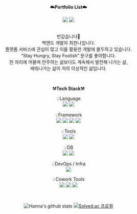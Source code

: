 <!--### Hi there 👋-->

<!--
**hannachoi24/hannachoi24** is a ✨ _special_ ✨ repository because its `README.md` (this file) appears on your GitHub profile.

Here are some ideas to get you started:

- 🔭 I’m currently working on ...
- 🌱 I’m currently learning ...
- 👯 I’m looking to collaborate on ...
- 🤔 I’m looking for help with ...
- 💬 Ask me about ...
- 📫 How to reach me: ...
- 😄 Pronouns: ...
- ⚡ Fun fact: ...
-->

<br>

<p align="center">
    <Strong>☁️Portfolio List☁️</Strong><br><br>
    <a href=https://www.notion.so/Why-80965b503513494fa3b534f0c3cc2e8c?pvs=4" target="_blank"><img src="https://img.shields.io/badge/Notion-000000?style=flat-square&logo=Notion&logoColor=white"/></a>
    <a href=https://dearna.tistory.com/" target="_blank"><img src="https://img.shields.io/badge/Tistory-535D6C?style=flat-square&logo=Tistory&logoColor=white"/></a>   
<br>   
<br>
<!-- <Strong>📧Email📧</Strong><br>hnc24@naver.com<br> -->

</p>

<p align="center">
반갑습니다👐<br>
백엔드 개발자 최한나입니다.<br>
플랫폼 서비스에 관심이 많고 이를 활용한 개발에 몰두하고 있습니다.<br>
“Stay Hungry, Stay Foolish” 문구를 좋아합니다.<br>
한 자리에 머물며 안주하는 삶보다도 계속해서 발전해 나가는 삶, <br>
배워나가는 삶이 저의 이상적인 삶입니다.<br>
</p>

<br>

<p align="center">
    <Strong>⚒️Tech Stack⚒️</Strong><br>
</p>

<p align="center" display="inline-block">
    💡Language <br>
    <img src="https://img.shields.io/badge/JAVA-FF8000?style=for-the-badge&logo=java&logoColor=white"> 
    <img src="https://img.shields.io/badge/Python-3776AB?style=for-the-badge&logo=Python&logoColor=white">
</p>
<p align="center" display="inline-block">
    💡Framework <br>
    <img src="https://img.shields.io/badge/Spring-6DB33F?style=for-the-badge&logo=Spring&logoColor=white">
    <img src="https://img.shields.io/badge/SpringBoot-6DB33F?style=for-the-badge&logo=SpringBoot&logoColor=white">
    <img src="https://img.shields.io/badge/javascript-F7DF1E?style=for-the-badge&logo=javascript&logoColor=black">
    <img src="https://img.shields.io/badge/Django-006633?style=for-the-badge&logo=Django&logoColor=white">
    
    
</p>
<p align="center" display="inline-block">
    💡Tools <br>
    <img src="https://img.shields.io/badge/IntelliJ-000000?style=for-the-badge&logo=IntelliJ IDEA&logoColor=white">
    <img src="https://img.shields.io/badge/VS Code-000000?style=for-the-badge&logo=VS Code IDEA&logoColor=white"> 
    
</p>
<p align="center" display="inline-block">
    💡DB <br>
    <img src="https://img.shields.io/badge/MongoDB-47A248?style=for-the-badge&logo=MongoDB&logoColor=white">
    <img src="https://img.shields.io/badge/mysql-4479A1?style=for-the-badge&logo=mysql&logoColor=white">
</p>
<p align="center" display="inline-block">
    💡DevOps / Infra <br>
    <img src="https://img.shields.io/badge/AWS-232F3E?style=for-the-badge&logo=Amazon AWS&logoColor=white">
</p>
<p align="center" display="inline-block">
    💡Cowork Tools <br>
    <img src="https://img.shields.io/badge/Github-000000?style=for-the-badge&logo=github&logoColor=white">
    <img src="https://img.shields.io/badge/Notion-000000?style=for-the-badge&logo=notion&logoColor=white">
    <img src="https://img.shields.io/badge/Slack-4A154B?style=for-the-badge&logo=slack&logoColor=white">
</p>

<br>

<div align="center">
    
![Hanna's github stats](https://github-readme-stats.vercel.app/api?username=hannachoi24&show_icons=true)
[![Solved.ac 프로필](http://mazassumnida.wtf/api/v2/generate_badge?boj=hnc24)](https://solved.ac/hnc24)
    
</div>






